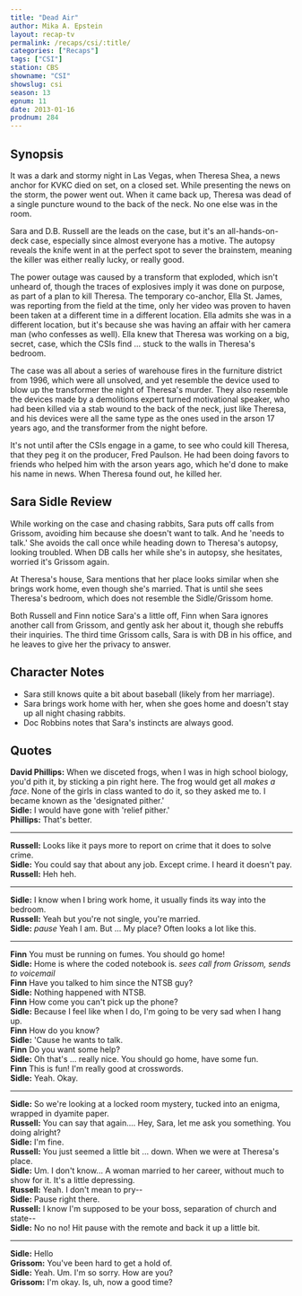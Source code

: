 ```yaml
---
title: "Dead Air"
author: Mika A. Epstein
layout: recap-tv
permalink: /recaps/csi/:title/
categories: ["Recaps"]
tags: ["CSI"]
station: CBS
showname: "CSI"
showslug: csi
season: 13  
epnum: 11  
date: 2013-01-16
prodnum: 284  
---
```


## Synopsis

It was a dark and stormy night in Las Vegas, when Theresa Shea, a news anchor for KVKC died on set, on a closed set. While presenting the news on the storm, the power went out. When it came back up, Theresa was dead of a single puncture wound to the back of the neck. No one else was in the room.

Sara and D.B. Russell are the leads on the case, but it's an all-hands-on-deck case, especially since almost everyone has a motive. The autopsy reveals the knife went in at the perfect spot to sever the brainstem, meaning the killer was either really lucky, or really good.

The power outage was caused by a transform that exploded, which isn't unheard of, though the traces of explosives imply it was done on purpose, as part of a plan to kill Theresa. The temporary co-anchor, Ella St. James, was reporting from the field at the time, only her video was proven to haven been taken at a different time in a different location. Ella admits she was in a different location, but it's because she was having an affair with her camera man (who confesses as well). Ella knew that Theresa was working on a big, secret, case, which the CSIs find ... stuck to the walls in Theresa's bedroom.

The case was all about a series of warehouse fires in the furniture district from 1996, which were all unsolved, and yet resemble the device used to blow up the transformer the night of Theresa's murder. They also resemble the devices made by a demolitions expert turned motivational speaker, who had been killed via a stab wound to the back of the neck, just like Theresa, and his devices were all the same type as the ones used in the arson 17 years ago, and the transformer from the night before.

It's not until after the CSIs engage in a game, to see who could kill Theresa, that they peg it on the producer, Fred Paulson. He had been doing favors to friends who helped him with the arson years ago, which he'd done to make his name in news. When Theresa found out, he killed her.

## Sara Sidle Review

While working on the case and chasing rabbits, Sara puts off calls from Grissom, avoiding him because she doesn't want to talk. And he 'needs to talk.' She avoids the call once while heading down to Theresa's autopsy, looking troubled. When DB calls her while she's in autopsy, she hesitates, worried it's Grissom again.

At Theresa's house, Sara mentions that her place looks similar when she brings work home, even though she's married. That is until she sees Theresa's bedroom, which does not resemble the Sidle/Grissom home.

Both Russell and Finn notice Sara's a little off, Finn when Sara ignores another call from Grissom, and gently ask her about it, though she rebuffs their inquiries. The third time Grissom calls, Sara is with DB in his office, and he leaves to give her the privacy to answer.

## Character Notes

* Sara still knows quite a bit about baseball (likely from her marriage).  
* Sara brings work home with her, when she goes home and doesn't stay up all night chasing rabbits.  
* Doc Robbins notes that Sara's instincts are always good.

## Quotes

**David Phillips:** When we disceted frogs, when I was in high school biology, you'd pith it, by sticking a pin right here. The frog would get all _makes a face_. None of the girls in class wanted to do it, so they asked me to. I became known as the 'designated pither.'  
**Sidle:** I would have gone with 'relief pither.'  
**Phillips:** That's better.

* * *

**Russell:** Looks like it pays more to report on crime that it does to solve crime.  
**Sidle:** You could say that about any job. Except crime. I heard it doesn't pay.  
**Russell:** Heh heh.

* * *

**Sidle:** I know when I bring work home, it usually finds its way into the bedroom.  
**Russell:** Yeah but you're not single, you're married.  
**Sidle:** _pause_ Yeah I am. But ... My place? Often looks a lot like this.

* * *

**Finn** You must be running on fumes. You should go home!  
**Sidle:** Home is where the coded notebook is. _sees call from Grissom, sends to voicemail_  
**Finn** Have you talked to him since the NTSB guy?  
**Sidle:** Nothing happened with NTSB.  
**Finn** How come you can't pick up the phone?  
**Sidle:** Because I feel like when I do, I'm going to be very sad when I hang up.  
**Finn** How do you know?  
**Sidle:** 'Cause he wants to talk.  
**Finn** Do you want some help?  
**Sidle:** Oh that's ... really nice. You should go home, have some fun.  
**Finn** This is fun! I'm really good at crosswords.  
**Sidle:** Yeah. Okay.

* * *

**Sidle:** So we're looking at a locked room mystery, tucked into an enigma, wrapped in dyamite paper.  
**Russell:** You can say that again.... Hey, Sara, let me ask you something. You doing alright?  
**Sidle:** I'm fine.  
**Russell:** You just seemed a little bit ... down. When we were at Theresa's place.  
**Sidle:** Um. I don't know... A woman married to her career, without much to show for it. It's a little depressing.  
**Russell:** Yeah. I don't mean to pry--  
**Sidle:** Pause right there.  
**Russell:** I know I'm supposed to be your boss, separation of church and state--  
**Sidle:** No no no! Hit pause with the remote and back it up a little bit.

* * *

**Sidle:** Hello  
**Grissom:** You've been hard to get a hold of.  
**Sidle:** Yeah. Um. I'm so sorry. How are you?  
**Grissom:** I'm okay. Is, uh, now a good time?

